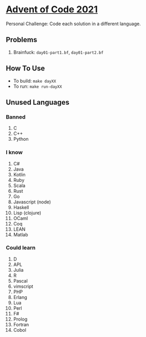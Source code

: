 [Advent of Code 2021](https://adventofcode.com/2021)
====================================================

Personal Challenge: Code each solution in a different language.

Problems
--------

1. Brainfuck: `day01-part1.bf`, `day01-part2.bf`

How To Use
----------

- To build: `make dayXX`
- To run: `make run-dayXX`


Unused Languages
----------------

### Banned
1. C
1. C++
1. Python

### I know

1. C#
1. Java
1. Kotlin
1. Ruby
1. Scala
1. Rust
1. Go
1. Javascript (node)
1. Haskell
1. Lisp (clojure)
1. OCaml
1. Coq
1. LEAN
1. Matlab

### Could learn

1. D
1. APL
1. Julia
1. R
1. Pascal
1. vimscript
1. PHP
1. Erlang
1. Lua
1. Perl
1. F#
1. Prolog
1. Fortran
1. Cobol
